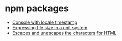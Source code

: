 # npm packages

- [Console with locale timestamp](packages/console-locale-timestamp)
- [Expressing file size in a unit system](packages/file-size-format)
- [Escapes and unescapes the characters for HTML](packages/html-escape)
